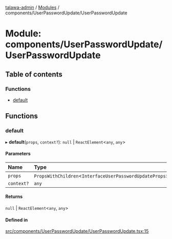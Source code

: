 [talawa-admin](../README.md) / [Modules](../modules.md) / components/UserPasswordUpdate/UserPasswordUpdate

# Module: components/UserPasswordUpdate/UserPasswordUpdate

## Table of contents

### Functions

- [default](components_UserPasswordUpdate_UserPasswordUpdate.md#default)

## Functions

### default

▸ **default**(`props`, `context?`): ``null`` \| `ReactElement`\<`any`, `any`\>

#### Parameters

| Name | Type |
| :------ | :------ |
| `props` | `PropsWithChildren`\<`InterfaceUserPasswordUpdateProps`\> |
| `context?` | `any` |

#### Returns

``null`` \| `ReactElement`\<`any`, `any`\>

#### Defined in

[src/components/UserPasswordUpdate/UserPasswordUpdate.tsx:15](https://github.com/PalisadoesFoundation/talawa-admin/blob/442d3d3/src/components/UserPasswordUpdate/UserPasswordUpdate.tsx#L15)
